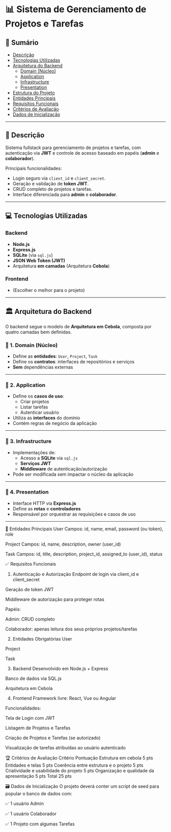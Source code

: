 # 📊 Sistema de Gerenciamento de Projetos e Tarefas

## 📑 Sumário

- [Descrição](#descrição)
- [Tecnologias Utilizadas](#tecnologias-utilizadas)
- [Arquitetura do Backend](#arquitetura-do-backend)
  - [Domain (Núcleo)](#1-domain-núcleo)
  - [Application](#2-application)
  - [Infrastructure](#3-infrastructure)
  - [Presentation](#4-presentation)
- [Estrutura do Projeto](#estrutura-do-projeto)
- [Entidades Principais](#entidades-principais)
- [Requisitos Funcionais](#requisitos-funcionais)
- [Critérios de Avaliação](#critérios-de-avaliação)
- [Dados de Inicialização](#dados-de-inicialização)

---

## 📝 Descrição

Sistema fullstack para gerenciamento de projetos e tarefas, com autenticação via **JWT** e controle de acesso baseado em papéis (**admin** e **colaborador**).

Principais funcionalidades:

- Login seguro via `client_id` e `client_secret`.
- Geração e validação de **token JWT**.
- CRUD completo de projetos e tarefas.
- Interface diferenciada para **admin** e **colaborador**.

---

## 💻 Tecnologias Utilizadas

### Backend

- **Node.js**
- **Express.js**
- **SQLite** (via `sql.js`)
- **JSON Web Token (JWT)**
- Arquitetura **em camadas** (Arquitetura **Cebola**)

### Frontend

- (Escolher o melhor para o projeto)

---

## 🏛️ Arquitetura do Backend

O backend segue o modelo de **Arquitetura em Cebola**, composta por quatro camadas bem definidas.

### 🥇 1. Domain (Núcleo)

- Define as **entidades**: `User`, `Project`, `Task`
- Define os **contratos**: interfaces de repositórios e serviços
- **Sem** dependências externas

---

### 🥈 2. Application

- Define os **casos de uso**:
  - Criar projetos
  - Listar tarefas
  - Autenticar usuário
- Utiliza as **interfaces** do domínio
- Contém regras de negócio da aplicação

---

### 🥉 3. Infrastructure

- Implementações de:
  - Acesso a **SQLite** via `sql.js`
  - **Serviços JWT**
  - **Middleware** de autenticação/autorização
- Pode ser modificada sem impactar o núcleo da aplicação

---

### 🏅 4. Presentation

- Interface HTTP via **Express.js**
- Define as **rotas** e **controladores**
- Responsável por orquestrar as requisições e casos de uso

---

🧩 Entidades Principais
User
Campos: id, name, email, password (ou token), role

Project
Campos: id, name, description, owner (user_id)

Task
Campos: id, title, description, project_id, assigned_to (user_id), status

✅ Requisitos Funcionais

1. Autenticação e Autorização
   Endpoint de login via client_id e client_secret

Geração de token JWT

Middleware de autorização para proteger rotas

Papéis:

Admin: CRUD completo

Colaborador: apenas leitura dos seus próprios projetos/tarefas

2. Entidades Obrigatórias
   User

Project

Task

3. Backend
   Desenvolvido em Node.js + Express

Banco de dados via SQL.js

Arquitetura em Cebola

4. Frontend
   Framework livre: React, Vue ou Angular

Funcionalidades:

Tela de Login com JWT

Listagem de Projetos e Tarefas

Criação de Projetos e Tarefas (se autorizado)

Visualização de tarefas atribuídas ao usuário autenticado

🏆 Critérios de Avaliação
Critério Pontuação
Estrutura em cebola 5 pts
Entidades e telas 5 pts
Coerência entre estrutura e o projeto 5 pts
Criatividade e usabilidade do projeto 5 pts
Organização e qualidade da apresentação 5 pts
Total 25 pts

🗃️ Dados de Inicialização
O projeto deverá conter um script de seed para popular o banco de dados com:

✅ 1 usuário Admin

✅ 1 usuário Colaborador

✅ 1 Projeto com algumas Tarefas
